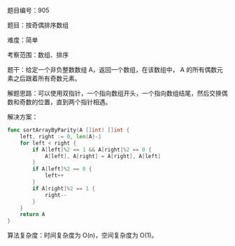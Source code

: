 题目编号：905

题目：按奇偶排序数组

难度：简单

考察范围：数组、排序

题干：给定一个非负整数数组 A，返回一个数组，在该数组中， A 的所有偶数元素之后跟着所有奇数元素。

解题思路：可以使用双指针，一个指向数组开头，一个指向数组结尾，然后交换偶数和奇数的位置，直到两个指针相遇。

解决方案：

```go
func sortArrayByParity(A []int) []int {
    left, right := 0, len(A)-1
    for left < right {
        if A[left]%2 == 1 && A[right]%2 == 0 {
            A[left], A[right] = A[right], A[left]
        }
        if A[left]%2 == 0 {
            left++
        }
        if A[right]%2 == 1 {
            right--
        }
    }
    return A
}
```

算法复杂度：时间复杂度为 O(n)，空间复杂度为 O(1)。
